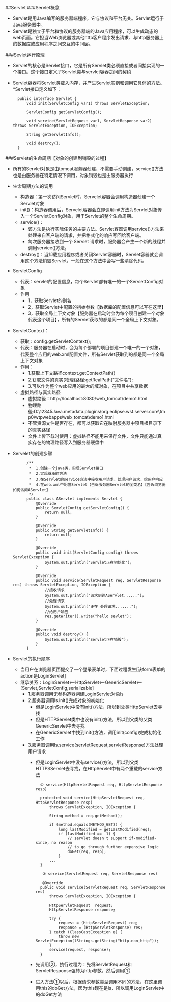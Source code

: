 ##Servlet
###Servlet概念
* Servlet是用Java编写的服务器端程序，它与协议和平台无关。Servlet运行于Java服务器中。
* Servlet是独立于平台和协议的服务器端的Java应用程序，可以生成动态的web页面。它担当Web浏览器或其他http客户程序发出请求、与http服务器上的数据库或应用程序之间交互的中间层。

###Sevlet运行原理
* Servlet的核心是Servlet接口，它是所有Servlet类必须直接或者间接实现的一个接口。这个接口定义了Servlet类与servlet容器之间的契约

* Servlet容器将Servlet类载入内存，并产生Servlet实例和调用它具体的方法。
	*Servlet接口定义如下：
		
		public interface Servlet {
		    void init(ServletConfig var1) throws ServletException;
		 
		    ServletConfig getServletConfig();
		 
		    void service(ServletRequest var1, ServletResponse var2) throws ServletException, IOException;
		 
		    String getServletInfo();
		 
		    void destroy();
		}


###Servlet的生命周期【对象的创建到销毁的过程】
* 所有的Servlet对象是由tomcat服务器创建，不需要手动创建，service()方法也是由服务器在特定情况下调用，对象销毁也是由服务器执行
* 生命周期方法的调用
	* 构造器：第一次访问Servlet时，Servelet容器会调用构造器创建一个Servlet对象
	* init()：构造器调用后，Servelet容器会立即调用init方法为Servlet对象传入一个ServletConfig对象，用于Servlet的整个生命周期。
	* service()：
		* 该方法是执行实际任务的主要方法。Servlet容器调用service()方法来处理来自客户端的请求，并把格式化的响应写回给客户端。
		* 每次服务器接收到一个 Servlet 请求时，服务器会产生一个新的线程并调用service()方法。
	* destroy()：当卸载应用程序或者关闭Servlet容器时，Servlet容器就会调用这个方法销毁Servlet，一般在这个方法中会写一些清除代码。
* ServletConfig 
	* 代表：servlet的配置信息，每个Servlet都有唯一的一个ServletConfig对象
	* 作用
		* 1，获取Servlet的别名
		* 2，获取Servlet中配置的初始参数【数据库的配置信息可以写在这里】
		* 3，获取全局上下文对象【服务器在启动时会为每个项目创建一个对象代表这个项目】，所有的Servlet获取的都是同一个全局上下文对象。
* ServletContext：
 	* 获取：config.getServletContext();
 	* 代表：服务器在启动时，会为每个部署的项目创建一个唯一的一个对象，代表整个应用的web.xml配置文件，所有Servlet获取到的都是同一个全局上下文对象
	* 作用：
		* 1.获取上下文路径context.getContextPath()
		* 2.获取文件的真实(物理)路径:getRealPath("文件名");
		* 3.可以作为整个web应用的最大的域对象，在项目中共享数据
	* 虚拟路径与真实路径
		* 虚拟路径：http://localhost:8080/web_tomcat/demo1.html
		* 物理路径:D:\12345Java\.metadata\.plugins\org.eclipse.wst.server.core\tmp0\wtpwebapps\web_tomcat\demo1.html
		* 不管资源文件是否存在，都可以获取它在映射服务器中项目根目录下的真实路径
		* 文件上传下载时使用：虚拟路径不能用来保存文件，文件只能通过真实存在的物理路径写入到服务器硬盘中
* Servelet的创建步骤

			/**
			 *	1.创建一个java类，实现Servlet接口
			 *	2.实现继承的方法
			 *	3.在Servlet的service方法中接收用户请求，处理用户请求，给用户响应
			 *	4.在web.xml中配置Servlet【告诉服务器Servlet的全类名】【告诉浏览器如何访问AServlet】
			 */
			public class AServlet implements Servlet {
				@Override
				public ServletConfig getServletConfig() {
					return null;
				}
			
				@Override
				public String getServletInfo() {
					return null;
				}
			
				@Override
				public void init(ServletConfig config) throws ServletException {
					System.out.println("Servlet正在初始化");
				}
			
				@Override
				public void service(ServletRequest req, ServletResponse res) throws ServletException, IOException {
					//接收请求
					System.out.println("请求到达AServlet......");
					//处理请求
					System.out.println("正在 处理请求.......");
					//给用户响应
					res.getWriter().write("hello sevlet");
				}

				@Override
				public void destroy() {
					System.out.println("Servlet正在销毁");
				}
			}

* Servlet的执行顺序
	* 当用户在浏览器页面提交了一个登录表单时，下面过程发生[该form表单的action是LoginServlet]
	* 继承关系：LoginServlet<--HttpServlet<--GenericServlet<--[Servlet,ServletConfig,serializable]
		* 1.服务器调用无参构造器创建LoginServlet对象ls
		* 2.服务器调用ls.init()完成对象的初始化
			* 但是LoginServlet中没有init()方法，所以到父类HttpServlet去寻找
			* 但是HTTPServlet类中也没有init()方法，所以到父类的父类GenericServlet中去寻找
			* 在GenericServlet中找到init()方法，调用init(config)完成初始化工作
		* 3.服务器调用ls.service(servletRequest,servletResponse)方法处理用户请求
			* 但是LoginServlet中没有service()方法，所以到父类HTTPSServlet去寻找，在HttpServlet中有两个重载的service方法
				
					① service(HttpServletRequest req, HttpServletResponse resp)

				    protected void service(HttpServletRequest req, HttpServletResponse resp)
				        throws ServletException, IOException {
				
				        String method = req.getMethod();
				
				        if (method.equals(METHOD_GET)) {
				            long lastModified = getLastModified(req);
				            if (lastModified == -1) {
				                // servlet doesn't support if-modified-since, no reason
				                // to go through further expensive logic
				                doGet(req, resp);
				            }
						...
				    }

					 ② service(ServletRequest req, ServletResponse res)

					 @Override
				    public void service(ServletRequest req, ServletResponse res)
				        throws ServletException, IOException {
				
				        HttpServletRequest  request;
				        HttpServletResponse response;
				
				        try {
				            request = (HttpServletRequest) req;
				            response = (HttpServletResponse) res;
				        } catch (ClassCastException e) {
				            throw new ServletException(lStrings.getString("http.non_http"));
				        }
				        service(request, response);
				    }
			* 先调用②，执行过程为：先将ServletRequest和ServletResponse强转为http参数，然后调用①
			* 进入方法①以后，根据请求参数类型调用不同的方法，在这里调用this的doGet方法，因为this现在是ls，所以调用LoginServlet中的doGet方法